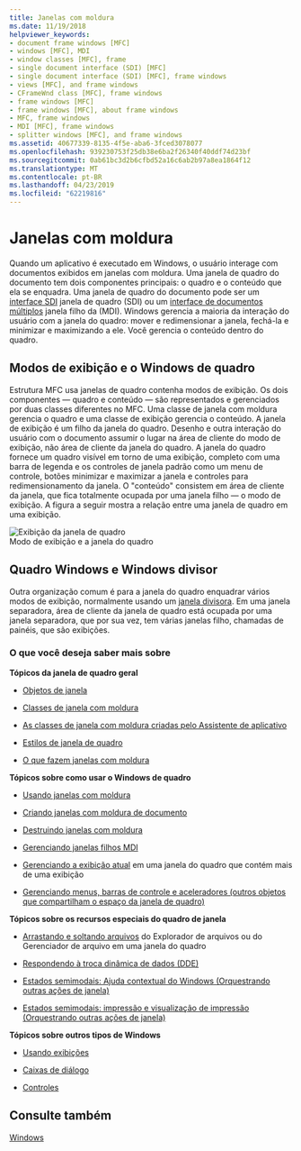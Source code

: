 ```yaml
---
title: Janelas com moldura
ms.date: 11/19/2018
helpviewer_keywords:
- document frame windows [MFC]
- windows [MFC], MDI
- window classes [MFC], frame
- single document interface (SDI) [MFC]
- single document interface (SDI) [MFC], frame windows
- views [MFC], and frame windows
- CFrameWnd class [MFC], frame windows
- frame windows [MFC]
- frame windows [MFC], about frame windows
- MFC, frame windows
- MDI [MFC], frame windows
- splitter windows [MFC], and frame windows
ms.assetid: 40677339-8135-4f5e-aba6-3fced3078077
ms.openlocfilehash: 939230753f25db38e6ba2f26340f40ddf74d23bf
ms.sourcegitcommit: 0ab61bc3d2b6cfbd52a16c6ab2b97a8ea1864f12
ms.translationtype: MT
ms.contentlocale: pt-BR
ms.lasthandoff: 04/23/2019
ms.locfileid: "62219816"
---
```

# <a name="frame-windows"></a>Janelas com moldura

Quando um aplicativo é executado em Windows, o usuário interage com documentos exibidos em janelas com moldura. Uma janela de quadro do documento tem dois componentes principais: o quadro e o conteúdo que ela se enquadra. Uma janela de quadro do documento pode ser um [interface SDI](../mfc/sdi-and-mdi.md) janela de quadro (SDI) ou um [interface de documentos múltiplos](../mfc/sdi-and-mdi.md) janela filho da (MDI). Windows gerencia a maioria da interação do usuário com a janela do quadro: mover e redimensionar a janela, fechá-la e minimizar e maximizando a ele. Você gerencia o conteúdo dentro do quadro.

## <a name="frame-windows-and-views"></a>Modos de exibição e o Windows de quadro

Estrutura MFC usa janelas de quadro contenha modos de exibição. Os dois componentes — quadro e conteúdo — são representados e gerenciados por duas classes diferentes no MFC. Uma classe de janela com moldura gerencia o quadro e uma classe de exibição gerencia o conteúdo. A janela de exibição é um filho da janela do quadro. Desenho e outra interação do usuário com o documento assumir o lugar na área de cliente do modo de exibição, não área de cliente da janela do quadro. A janela do quadro fornece um quadro visível em torno de uma exibição, completo com uma barra de legenda e os controles de janela padrão como um menu de controle, botões minimizar e maximizar a janela e controles para redimensionamento da janela. O "conteúdo" consistem em área de cliente da janela, que fica totalmente ocupada por uma janela filho — o modo de exibição. A figura a seguir mostra a relação entre uma janela de quadro em uma exibição.

![Exibição da janela de quadro](../mfc/media/vc37fx1.gif "exibição da janela de quadro") <br/>
Modo de exibição e a janela do quadro

## <a name="frame-windows-and-splitter-windows"></a>Quadro Windows e Windows divisor

Outra organização comum é para a janela do quadro enquadrar vários modos de exibição, normalmente usando um [janela divisora](../mfc/multiple-document-types-views-and-frame-windows.md). Em uma janela separadora, área de cliente da janela de quadro está ocupada por uma janela separadora, que por sua vez, tem várias janelas filho, chamadas de painéis, que são exibições.

### <a name="what-do-you-want-to-know-more-about"></a>O que você deseja saber mais sobre

**Tópicos da janela de quadro geral**

- [Objetos de janela](../mfc/window-objects.md)

- [Classes de janela com moldura](../mfc/frame-window-classes.md)

- [As classes de janela com moldura criadas pelo Assistente de aplicativo](../mfc/frame-window-classes-created-by-the-application-wizard.md)

- [Estilos de janela de quadro](../mfc/frame-window-styles-cpp.md)

- [O que fazem janelas com moldura](../mfc/what-frame-windows-do.md)

**Tópicos sobre como usar o Windows de quadro**

- [Usando janelas com moldura](../mfc/using-frame-windows.md)

- [Criando janelas com moldura de documento](../mfc/creating-document-frame-windows.md)

- [Destruindo janelas com moldura](../mfc/destroying-frame-windows.md)

- [Gerenciando janelas filhos MDI](../mfc/managing-mdi-child-windows.md)

- [Gerenciando a exibição atual](../mfc/managing-the-current-view.md) em uma janela do quadro que contém mais de uma exibição

- [Gerenciando menus, barras de controle e aceleradores (outros objetos que compartilham o espaço da janela de quadro)](../mfc/managing-menus-control-bars-and-accelerators.md)

**Tópicos sobre os recursos especiais do quadro de janela**

- [Arrastando e soltando arquivos](../mfc/dragging-and-dropping-files-in-a-frame-window.md) do Explorador de arquivos ou do Gerenciador de arquivo em uma janela do quadro

- [Respondendo à troca dinâmica de dados (DDE)](../mfc/responding-to-dynamic-data-exchange-dde.md)

- [Estados semimodais: Ajuda contextual do Windows (Orquestrando outras ações de janela)](../mfc/orchestrating-other-window-actions.md)

- [Estados semimodais: impressão e visualização de impressão (Orquestrando outras ações de janela)](../mfc/orchestrating-other-window-actions.md)

**Tópicos sobre outros tipos de Windows**

- [Usando exibições](../mfc/using-views.md)

- [Caixas de diálogo](../mfc/dialog-boxes.md)

- [Controles](../mfc/controls-mfc.md)

## <a name="see-also"></a>Consulte também

[Windows](../mfc/windows.md)
